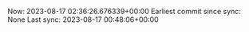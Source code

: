 Now: 2023-08-17 02:36:26.676339+00:00 Earliest commit since sync: None Last sync: 2023-08-17 00:48:06+00:00
